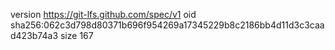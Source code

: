 version https://git-lfs.github.com/spec/v1
oid sha256:062c3d798d80371b696f954269a17345229b8c2186bb4d11d3c3caad423b74a3
size 167
